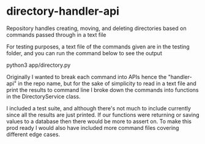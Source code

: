 # directory-handler-api
Repository handles creating, moving, and deleting directories based on commands
passed through in a text file

For testing purposes, a text file of the commands given are in the testing
folder, and you can run the command below to see the output

python3 app/directory.py

Originally I wanted to break each command into APIs hence the "handler-api" in
the repo name, but for the sake of simplicity to read in a text file and print
the results to command line I broke down the commands into functions in
the DirectoryService class.

I included a test suite, and although there's not much to include currently
since all the results are just printed. If our functions were returning or
saving values to a database then there would be more to assert on. To make this
prod ready I would also have included more command files covering different edge
cases.
